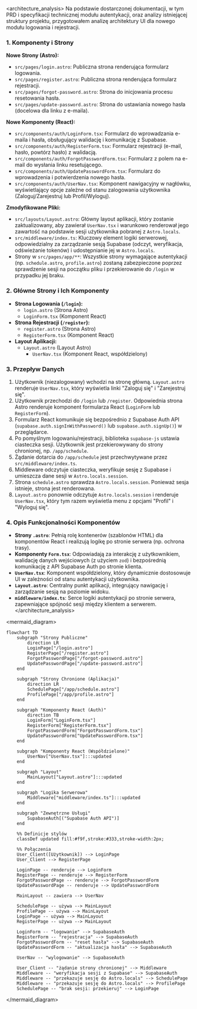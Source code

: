 <architecture_analysis>
Na podstawie dostarczonej dokumentacji, w tym PRD i specyfikacji technicznej modułu autentykacji, oraz analizy istniejącej struktury projektu, przygotowałem analizę architektury UI dla nowego modułu logowania i rejestracji.

### 1. Komponenty i Strony

**Nowe Strony (Astro):**

- `src/pages/login.astro`: Publiczna strona renderująca formularz logowania.
- `src/pages/register.astro`: Publiczna strona renderująca formularz rejestracji.
- `src/pages/forgot-password.astro`: Strona do inicjowania procesu resetowania hasła.
- `src/pages/update-password.astro`: Strona do ustawiania nowego hasła (docelowa dla linku z e-maila).

**Nowe Komponenty (React):**

- `src/components/auth/LoginForm.tsx`: Formularz do wprowadzania e-maila i hasła, obsługujący walidację i komunikację z Supabase.
- `src/components/auth/RegisterForm.tsx`: Formularz rejestracji (e-mail, hasło, powtórz hasło) z walidacją.
- `src/components/auth/ForgotPasswordForm.tsx`: Formularz z polem na e-mail do wysłania linku resetującego.
- `src/components/auth/UpdatePasswordForm.tsx`: Formularz do wprowadzenia i potwierdzenia nowego hasła.
- `src/components/auth/UserNav.tsx`: Komponent nawigacyjny w nagłówku, wyświetlający opcje zależne od stanu zalogowania użytkownika (Zaloguj/Zarejestruj lub Profil/Wyloguj).

**Zmodyfikowane Pliki:**

- `src/layouts/Layout.astro`: Główny layout aplikacji, który zostanie zaktualizowany, aby zawierał `UserNav.tsx` i warunkowo renderował jego zawartość na podstawie sesji użytkownika pobranej z `Astro.locals`.
- `src/middleware/index.ts`: Kluczowy element logiki serwerowej, odpowiedzialny za zarządzanie sesją Supabase (odczyt, weryfikacja, odświeżanie tokenów) i udostępnianie jej w `Astro.locals`.
- Strony w `src/pages/app/**`: Wszystkie strony wymagające autentykacji (np. `schedule.astro`, `profile.astro`) zostaną zabezpieczone poprzez sprawdzenie sesji na początku pliku i przekierowanie do `/login` w przypadku jej braku.

### 2. Główne Strony i Ich Komponenty

- **Strona Logowania (`/login`):**
  - `login.astro` (Strona Astro)
  - `LoginForm.tsx` (Komponent React)
- **Strona Rejestracji (`/register`):**
  - `register.astro` (Strona Astro)
  - `RegisterForm.tsx` (Komponent React)
- **Layout Aplikacji:**
  - `Layout.astro` (Layout Astro)
    - `UserNav.tsx` (Komponent React, współdzielony)

### 3. Przepływ Danych

1.  Użytkownik (niezalogowany) wchodzi na stronę główną. `Layout.astro` renderuje `UserNav.tsx`, który wyświetla linki "Zaloguj się" i "Zarejestruj się".
2.  Użytkownik przechodzi do `/login` lub `/register`. Odpowiednia strona Astro renderuje komponent formularza React (`LoginForm` lub `RegisterForm`).
3.  Formularz React komunikuje się bezpośrednio z Supabase Auth API (`supabase.auth.signInWithPassword()` lub `supabase.auth.signUp()`) w przeglądarce.
4.  Po pomyślnym logowaniu/rejestracji, biblioteka `supabase-js` ustawia ciasteczka sesji. Użytkownik jest przekierowywany do strony chronionej, np. `/app/schedule`.
5.  Żądanie dotarcia do `/app/schedule` jest przechwytywane przez `src/middleware/index.ts`.
6.  Middleware odczytuje ciasteczka, weryfikuje sesję z Supabase i umieszcza dane sesji w `Astro.locals.session`.
7.  Strona `schedule.astro` sprawdza `Astro.locals.session`. Ponieważ sesja istnieje, strona jest renderowana.
8.  `Layout.astro` ponownie odczytuje `Astro.locals.session` i renderuje `UserNav.tsx`, który tym razem wyświetla menu z opcjami "Profil" i "Wyloguj się".

### 4. Opis Funkcjonalności Komponentów

- **Strony `.astro`**: Pełnią rolę kontenerów (szablonów HTML) dla komponentów React i realizują logikę po stronie serwera (np. ochrona trasy).
- **Komponenty `Form.tsx`**: Odpowiadają za interakcję z użytkownikiem, walidację danych wejściowych (z użyciem `zod`) i bezpośrednią komunikację z API Supabase Auth po stronie klienta.
- **`UserNav.tsx`**: Komponent współdzielony, który dynamicznie dostosowuje UI w zależności od stanu autentykacji użytkownika.
- **`Layout.astro`**: Centralny punkt aplikacji, integrujący nawigację i zarządzanie sesją na poziomie widoku.
- **`middleware/index.ts`**: Serce logiki autentykacji po stronie serwera, zapewniające spójność sesji między klientem a serwerem.
  </architecture_analysis>

<mermaid_diagram>

```mermaid
flowchart TD
    subgraph "Strony Publiczne"
        direction LR
        LoginPage["/login.astro"]
        RegisterPage["/register.astro"]
        ForgotPasswordPage["/forgot-password.astro"]
        UpdatePasswordPage["/update-password.astro"]
    end

    subgraph "Strony Chronione (Aplikacja)"
        direction LR
        SchedulePage["/app/schedule.astro"]
        ProfilePage["/app/profile.astro"]
    end

    subgraph "Komponenty React (Auth)"
        direction TB
        LoginForm["LoginForm.tsx"]
        RegisterForm["RegisterForm.tsx"]
        ForgotPasswordForm["ForgotPasswordForm.tsx"]
        UpdatePasswordForm["UpdatePasswordForm.tsx"]
    end

    subgraph "Komponenty React (Współdzielone)"
        UserNav["UserNav.tsx"]:::updated
    end

    subgraph "Layout"
        MainLayout["Layout.astro"]:::updated
    end

    subgraph "Logika Serwerowa"
        Middleware["middleware/index.ts"]:::updated
    end

    subgraph "Zewnętrzne Usługi"
        SupabaseAuth[("Supabase Auth API")]
    end

    %% Definicje stylów
    classDef updated fill:#f9f,stroke:#333,stroke-width:2px;

    %% Połączenia
    User_Client([Użytkownik]) --> LoginPage
    User_Client --> RegisterPage

    LoginPage -- renderuje --> LoginForm
    RegisterPage -- renderuje --> RegisterForm
    ForgotPasswordPage -- renderuje --> ForgotPasswordForm
    UpdatePasswordPage -- renderuje --> UpdatePasswordForm

    MainLayout -- zawiera --> UserNav

    SchedulePage -- używa --> MainLayout
    ProfilePage -- używa --> MainLayout
    LoginPage -- używa --> MainLayout
    RegisterPage -- używa --> MainLayout

    LoginForm -- "logowanie" --> SupabaseAuth
    RegisterForm -- "rejestracja" --> SupabaseAuth
    ForgotPasswordForm -- "reset hasła" --> SupabaseAuth
    UpdatePasswordForm -- "aktualizacja hasła" --> SupabaseAuth

    UserNav -- "wylogowanie" --> SupabaseAuth

    User_Client -- "żądanie strony chronionej" --> Middleware
    Middleware -- "weryfikacja sesji z Supabase" --> SupabaseAuth
    Middleware -- "przekazuje sesję do Astro.locals" --> SchedulePage
    Middleware -- "przekazuje sesję do Astro.locals" --> ProfilePage
    SchedulePage -- "brak sesji: przekieruj" --> LoginPage
```

</mermaid_diagram>
